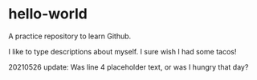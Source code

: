 # hello-world
A practice repository to learn Github.

I like to type descriptions about myself. I sure wish I had some tacos!

20210526 update:
Was line 4 placeholder text, or was I hungry that day?
